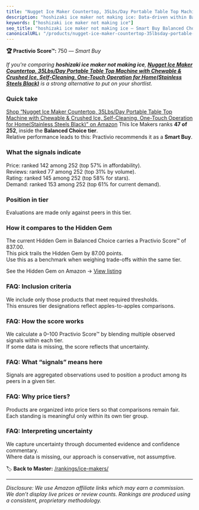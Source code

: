 ```yaml
---
title: "Nugget Ice Maker Countertop, 35Lbs/Day Portable Table Top Machine with Chewable & Crushed Ice, Self-Cleaning, One-Touch Operation for Home(Stainless Steels Black)"
description: "hoshizaki ice maker not making ice: Data-driven within Balanced Choice ranking using the Practivio Score™. Positioned by quality, value, demand, findability, m…"
keywords: ["hoshizaki ice maker not making ice"]
seo_title: "hoshizaki ice maker not making ice — Smart Buy Balanced Choice (2025)"
canonicalURL: "/products/nugget-ice-maker-countertop-35lbsday-portable-table-top-machine-with-chewable-crushed-ice-self-cleaning-one-touch-operation-for-homestainless-steels-black-B0DYP262SN/"
---
```


**🏆 Practivio Score™:** 750 — _Smart Buy_


*If you're comparing **hoshizaki ice maker not making ice**, **[Nugget Ice Maker Countertop, 35Lbs/Day Portable Table Top Machine with Chewable & Crushed Ice, Self-Cleaning, One-Touch Operation for Home(Stainless Steels Black)](https://www.amazon.com/dp/B0DYP262SN?tag=practivio-20)** is a strong alternative to put on your shortlist.*
### Quick take
[Shop “Nugget Ice Maker Countertop, 35Lbs/Day Portable Table Top Machine with Chewable & Crushed Ice, Self-Cleaning, One-Touch Operation for Home(Stainless Steels Black)” on Amazon](https://www.amazon.com/dp/B0DYP262SN?tag=practivio-20)
This Ice Makers ranks **47 of 252**, inside the **Balanced Choice tier**.  
Relative performance leads to this: Practivio recommends it as a **Smart Buy**.

### What the signals indicate
Price: ranked 142 among 252 (top 57% in affordability).  
Reviews: ranked 77 among 252 (top 31% by volume).  
Rating: ranked 145 among 252 (top 58% for stars).  
Demand: ranked 153 among 252 (top 61% for current demand).

### Position in tier
Evaluations are made only against peers in this tier.

### How it compares to the Hidden Gem
The current Hidden Gem in Balanced Choice carries a Practivio Score™ of 837.00.  
This pick trails the Hidden Gem by 87.00 points.  
Use this as a benchmark when weighing trade-offs within the same tier.  

See the Hidden Gem on Amazon → [View listing](https://www.amazon.com/dp/B0C32SGKMJ?tag=practivio-20)

### FAQ: Inclusion criteria
We include only those products that meet required thresholds.  
This ensures tier designations reflect apples-to-apples comparisons.

### FAQ: How the score works
We calculate a 0–100 Practivio Score™ by blending multiple observed signals within each tier.  
If some data is missing, the score reflects that uncertainty.

### FAQ: What “signals” means here
Signals are aggregated observations used to position a product among its peers in a given tier.

### FAQ: Why price tiers?
Products are organized into price tiers so that comparisons remain fair.  
Each standing is meaningful only within its own tier group.

### FAQ: Interpreting uncertainty
We capture uncertainty through documented evidence and confidence commentary.  
Where data is missing, our approach is conservative, not assumptive.


🏷️ **Back to Master:** [/rankings/ice-makers/](/rankings/ice-makers/)

---
_Disclosure: We use Amazon affiliate links which may earn a commission. We don’t display live prices or review counts. Rankings are produced using a consistent, proprietary methodology._
